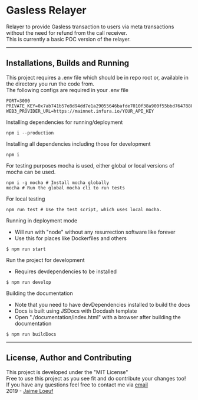 # Gasless Relayer
Relayer to provide Gasless transaction to users via meta transactions without the need for refund from the call receiver.  
This is currently a basic POC version of the relayer.  

---
## Installations, Builds and Running
This project requires a .env file which should be in repo root or, available in the directory you run the code from.  
The following configs are required in your .env file
```env
PORT=3000
PRIVATE_KEY=0x7ab741b57e8d94dd7e1a29055646bafde7010f38a900f55bbd7647880faa6ee8
WEB3_PROVIDER_URL=https://mainnet.infura.io/YOUR_API_KEY
```

Installing dependencies for running/deployment
```shell
npm i --production
```

Installing all dependencies including those for development
```shell
npm i
```

For testing purposes mocha is used, either global or local versions of mocha can be used.
```shell
npm i -g mocha # Install mocha globally
mocha # Run the global mocha cli to run tests
```

For local testing
```shell
npm run test # Use the test script, which uses local mocha.
```

Running in deployment mode
- Will run with "node" without any resurrection software like forever
- Use this for places like Dockerfiles and others
```cli
$ npm run start
```

Run the project for development
- Requires devdependencies to be installed
```cli
$ npm run develop
```

Building the documentation
- Note that you need to have devDependencies installed to build the docs
- Docs is built using JSDocs with Docdash template
- Open "./documentation/index.html" with a browser after building the documentation
```cli
$ npm run buildDocs
```

---
## License, Author and Contributing
This project is developed under the "MIT License"  
Free to use this project as you see fit and do contribute your changes too!  
If you have any questions feel free to contact me via [email](mailto:jaimeloeuf@gmail.com)  
2019 - [Jaime Loeuf](https://github.com/Jaimeloeuf)